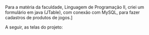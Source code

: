 Para a matéria da faculdade, Linguagem de Programação II, criei um formulário em java (JTable), com conexão com MySQL, para fazer cadastros de produtos de jogos.]

A seguir, as telas do projeto:

